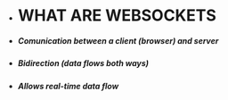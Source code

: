 <ul>
<li><h1>WHAT ARE WEBSOCKETS</h1></li>
<li><h5>Comunication between a client (browser) and server</h5></li>
<li><h5>Bidirection (data flows both ways)</h5></li>
<li><h5>Allows real-time data flow</h5></li>
</ul>
